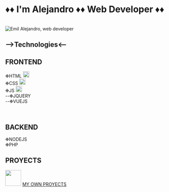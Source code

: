 <h1>♦♦ I'm Alejandro ♦♦ Web Developer ♦♦</h1>
<br>
<img src="https://i.ibb.co/YT9dBw6/programmer-gb71e2beea-1920.jpg" alt="Emil Alejandro, web developer">
<br>
<h2>-->Technologies<--</h2>
<h2>FRONTEND</h2>

❉HTML <img src="https://cdn-icons-png.flaticon.com/512/732/732212.png" style="height:20px;">     
❉CSS  <img src="https://cdn-icons-png.flaticon.com/512/732/732007.png" style="height:20px;">
<br>
❉JS   <img src="https://cdn-icons-png.flaticon.com/512/5968/5968292.png" style="height:20px;">             
--❉JQUERY  
--❉VUEJS  
  
 <br>
 <h2>BACKEND</h2>
 
❉NODEJS  
❉PHP
  
  <h2>PROYECTS</h2>
  <img src="https://media0.giphy.com/media/MeJgB3yMMwIaHmKD4z/giphy.gif?cid=ecf05e47y3nnjfe006rt7w4lfu5zg3zgsvqghwtu5ihak2d1&rid=giphy.gif&ct=g" style="height:50px;">
  <a href="https://proyects.vexshe.fun/">MY OWN PROYECTS</a>
  
  
  


